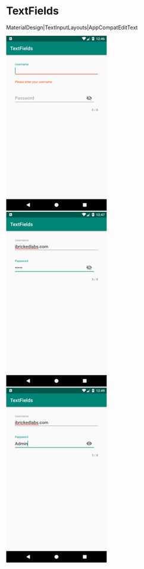 # TextFields
MaterialDesign|TextInputLayouts|AppCompatEditText
<div>
<img src="https://github.com/RajeshAatrayan/TextFields/blob/master/Screenshot_1538767004.png" height="470" width="270"/>
<img src="https://github.com/RajeshAatrayan/TextFields/blob/master/Screenshot_1538767034.png" height="470" width="270"/>
<img src="https://github.com/RajeshAatrayan/TextFields/blob/master/Screenshot_1538767148.png" height="470" width="270"/>
</div>
